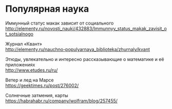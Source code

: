 # Популярная наука

Иммунный статус макак зависит от социального  <br/> <http://elementy.ru/novosti_nauki/432883/Immunnyy_status_makak_zavisit_ot_sotsialnogo>

Журнал «Квант» <br/> <http://elementy.ru/nauchno-populyarnaya_biblioteka/zhurnaly/kvant>

Этюды, увлекательно и интересно рассказывающие о математике и её приложениях <br/> <http://www.etudes.ru/ru/>

Ветер и лед на Марсе <br/> <https://geektimes.ru/post/276002/>

Солнечные затмения, карты <br/> <https://habrahabr.ru/company/wolfram/blog/257455/>

